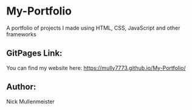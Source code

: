 # My-Portfolio
A portfolio of projects I made using HTML, CSS, JavaScript and other frameworks

## GitPages Link:

You can find my website here:
https://mully7773.github.io/My-Portfolio/

## Author:

Nick Mullenmeister

